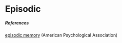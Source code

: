 # Episodic

##### References

[episodic memory](https://dictionary.apa.org/episodic-memory) (American Psychological Association)